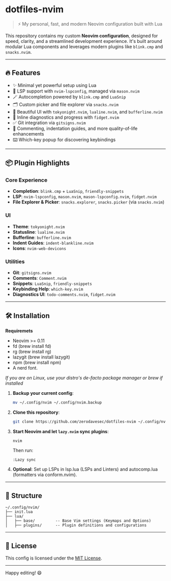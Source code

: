 # dotfiles-nvim

> ⚡ My personal, fast, and modern Neovim configuration built with Lua

This repository contains my custom **Neovim configuration**, designed for speed, clarity, and a streamlined development experience. It's built around modular Lua components and leverages modern plugins like `blink.cmp` and `snacks.nvim`.

---

## 🔥 Features

- ✨ Minimal yet powerful setup using Lua
- 🧠 LSP support with `nvim-lspconfig`, managed via `mason.nvim`
- 🪄 Autocompletion powered by `blink.cmp` and `LuaSnip`
- 🗂️ Custom picker and file explorer via `snacks.nvim`
- 🌈 Beautiful UI with `tokyonight.nvim`, `lualine.nvim`, and `bufferline.nvim`
- 📌 Inline diagnostics and progress with `fidget.nvim`
- ✅ Git integration via `gitsigns.nvim`
- 📎 Commenting, indentation guides, and more quality-of-life enhancements
- ⌨️ Which-key popup for discovering keybindings

---

## 📦 Plugin Highlights

### Core Experience

- **Completion**: `blink.cmp` + `LuaSnip`, `friendly-snippets`
- **LSP**: `nvim-lspconfig`, `mason.nvim`, `mason-lspconfig.nvim`, `fidget.nvim`
- **File Explorer & Picker**: `snacks.explorer`, `snacks.picker` (via `snacks.nvim`)

### UI

- **Theme**: `tokyonight.nvim`
- **Statusline**: `lualine.nvim`
- **Bufferline**: `bufferline.nvim`
- **Indent Guides**: `indent-blankline.nvim`
- **Icons**: `nvim-web-devicons`

### Utilities

- **Git**: `gitsigns.nvim`
- **Comments**: `Comment.nvim`
- **Snippets**: `LuaSnip`, `friendly-snippets`
- **Keybinding Help**: `which-key.nvim`
- **Diagnostics UI**: `todo-comments.nvim`, `fidget.nvim`

---

## 🛠 Installation

**Requiremets**

- Neovim >= 0.11
- fd (brew install fd)
- rg (brew install rg)
- lazygit (brew install lazygit)
- npm (brew install npm)
- A nerd font.

_If you are on Linux, use your distro's de-facto package manager or brew if installed_

1. **Backup your current config**:

   ```bash
   mv ~/.config/nvim ~/.config/nvim.backup

   ```

2. **Clone this repository**:

   ```bash
   git clone https://github.com/zerodavesec/dotfiles-nvim ~/.config/nvim
   ```

3. **Start Neovim and let `lazy.nvim` sync plugins**:

   ```bash
   nvim
   ```

   Then run:

   ```
   :Lazy sync
   ```

4. **Optional**: Set up LSPs in lsp.lua (LSPs and Linters) and autocomp.lua (formatters via conform.nvim).

---

## 📁 Structure

```
~/.config/nvim/
├── init.lua
├── lua/
│   ├── base/         -- Base Vim settings (Keymaps and Options)
│   ├── plugins/      -- Plugin definitions and configurations
```

---

## 📃 License

This config is licensed under the [MIT License](LICENSE).

---

Happy editing! 😄
